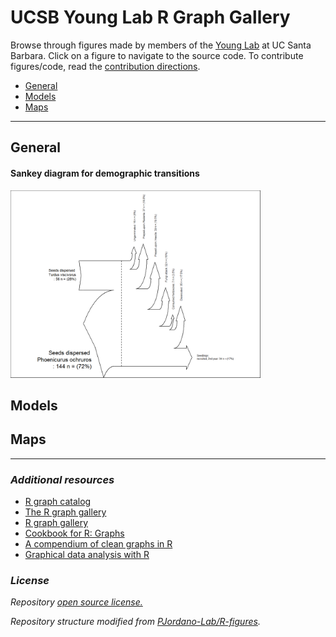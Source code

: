 
# UCSB Young Lab R Graph Gallery

Browse through figures made by members of the [Young
Lab](https://young-lab.eemb.ucsb.edu/) at UC Santa Barbara. Click on a
figure to navigate to the source code. To contribute figures/code, read
the [contribution
directions](https://github.com/ucsbyounglab/figure-inspiration/blob/master/contributing.md).

  - [General](#general)
  - [Models](#models)
  - [Maps](#maps)

---

## General

#### Sankey diagram for demographic transitions

[<img src="figures/sankey-plot-1.png" width="400">](http://htmlpreview.github.io/?https://raw.github.com/ucsbyounglab/figure-inspiration/blob/master/general/sankey.html)



## Models



## Maps



---

### *Additional resources*

  - [R graph catalog](http://shiny.stat.ubc.ca/r-graph-catalog/)
  - [The R graph gallery](http://www.r-graph-gallery.com/)
  - [R graph gallery](http://rgraphgallery.blogspot.com/)
  - [Cookbook for R: Graphs](http://www.cookbook-r.com/Graphs/)
  - [A compendium of clean graphs in
    R](http://shinyapps.org/apps/RGraphCompendium/index.php)
  - [Graphical data analysis with R](http://www.gradaanwr.net/)

### *License*

*Repository [open source license.](https://github.com/ucsbyounglab/figure-inspiration/blob/master/LICENSE)*

*Repository structure modified from
[PJordano-Lab/R-figures](https://github.com/PJordano-Lab/R-figures).*

